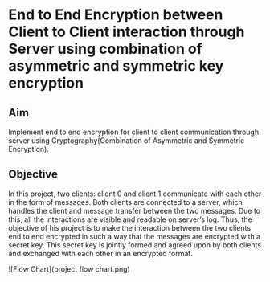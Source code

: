 # End to End Encryption between Client to Client interaction through Server using combination of asymmetric and symmetric key encryption

##  Aim
Implement end to end encryption for client to client communication through server using Cryptography(Combination of Asymmetric and Symmetric Encryption).

##  Objective
In this project, two clients:  client 0 and client 1 communicate with each other in the form of messages. Both clients are connected to a server, which handles the client and message transfer between the two messages. Due to this, all the interactions are visible and readable on server’s log. 
Thus, the objective of his project is to make the interaction between the two clients end to end encrypted in such a way that the messages are encrypted with a secret key. This secret key is jointly formed and agreed upon by both clients and exchanged with each other in an encrypted format.

![Flow Chart](project flow chart.png)
